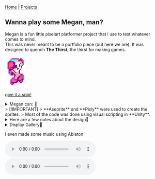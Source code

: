 [Home](index.md) | [Projects](Projects.md) 

## Wanna play some Megan, man?
Megan is a fun little pixelart platformer project that I use to test whatever comes to mind.  
This was never meant to be a portfolio piece (but here we are). It was designed to quench **The Thirst**, the thirst for making games.  

<a href="https://croquettelunchers.github.io/Megan/">
    <img src="Projects/Megan/Megan1.PNG" alt="Megan video game project" style="height: 100px; width: auto">
  </a>
  
[give it a spin!](https://croquettelunchers.github.io/Megan/)  


<details>
 <summary>Megan can: 🔽</summary>
    
| Action | info | Keyboard Controls | Controller Controls |
|---|---|---|---|
| Movement ||||
| Jump     |          | Space    | South Button  |
| Walk     |          | A or D   | Left, Right  |
| Crouch   |          | S        | Down   |
| Slide    |          | S + Space   | Down + South Button  |
| Sprint   |          | Row 1B   | Row 1C   |
| Cling to walls  | touch a wall while falling | Row 2B   | Row 2C   |
| Actions ||||
| shoot charged shots | charged shots only for now, maybe, who knows? | Press and hold Q or K, then release  | Press and hold Button West, then release   |
| Grab (or rip) | nearby things in front or under her   | Q or K  | Button West  |
| Throw   | or drop things when grounded | Q or K   | Button West   |
| Smash held items | press repeatedly to pump up a smash to insane proportions while airborne   | Q or K   | Button West   |
| Poyo Transform! | Turn her friend Poyo the flying bird into a soccer ball   | O   | R2  |
| Kick | Kick soccer balls straight, with a curve and dragon-kick 'em in the air   | J   | L1  |
| Dribble the ball  |reacts to jumps and slides |   |    |
| Hack | Hack into some larger enemies and Consoles to take control of them by standing on top of them  |   |    |
| Stop hacking | Stop hacking by jumping out   | Space  | Button South   |
| Switch to V | Change character  | Right Shift  |    |   

</details>
> [!IMPORTANT]
> **Aseprite** and **Pixly** were used to create the sprites.  
> Most of the code was done using visual scripting in **Unity**.  

<details>
 <summary>Here are a few notes about the design🔽</summary>
I'm challenging myself to avoid direct double jumps and walljumps.  
The Charged Shot is intentionnaly constrained in favor of environmental weaponry, 
</details>  



<details>
 <summary>Display Gallery🔽</summary>
<div style="display: flex-wrap: wrap;gap: 10px;">
    <video controls width="400" style="display: block; margin: 0 auto;">
  <source src="Projects/Megan/MeganSprints.mp4" type="video/mp4">
        Megan Sprints
</video>
    <video controls width="400" style="display: block; margin: 0 auto;">
  <source src="Projects/Megan/MeganSlides.mp4" type="video/mp4">
        Megan Slides
</video>
    <video controls width="400" style="display: block; margin: 0 auto;">
  <source src="Projects/Megan/MeganGrabs.mp4" type="video/mp4">
        Megan Grabs
</video>
    <video controls width="400" style="display: block; margin: 0 auto;">
  <source src="Projects/Megan/MeganThrows.mp4" type="video/mp4">
        Megan Throws
</video>
    <video controls width="400" style="display: block; margin: 0 auto;">
  <source src="Projects/Megan/MeganScandalousSmash.mp4" type="video/mp4">
        Scandalous Smashes
</video>
    <video controls width="400" style="display: block; margin: 0 auto;">
  <source src="Projects/Megan/MeganRepeatedJumps.mp4" type="video/mp4">
        Smash-a-jumping
</video>
    <video controls width="400" style="display: block; margin: 0 auto;">
  <source src="Projects/Megan/MeganRipsAndHacks.mp4" type="video/mp4">
        Megan Rips and Hacks
</video>
    <video controls width="400" style="display: block; margin: 0 auto;">
  <source src="Projects/Megan/MeganHardcoreDeathnimation.mp4" type="video/mp4">
        Megan hardcore death animation
</video>
    <video controls width="400" style="display: block; margin: 0 auto;">
  <source src="Projects/Megan/MeganFisticuffs.mp4" type="video/mp4">
        Megan Fisticuffs
</video>
    <video controls width="400" style="display: block; margin: 0 auto;">
  <source src="Projects/Megan/MeganFisticuffRandomness.mp4" type="video/mp4">
        Megan Fisticuff Randomness
</video>
    <video controls width="400" style="display: block; margin: 0 auto;">
  <source src="Projects/Megan/MeganSoccer.mp4" type="video/mp4">
        Megan Soccer
</video>
</div>
</details>  

I even made some music using Ableton

<audio controls>
  <source src="Projects/Megan/CharacterSelect.mp4" type="audio/mpeg">
</audio>
<audio controls>
  <source src="Projects/Megan/MeganCharacterSelectScreen3.wav" type="audio/wav">
</audio>

